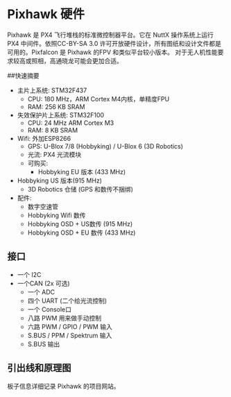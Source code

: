 # Pixhawk 硬件

Pixhawk 是 PX4 飞行堆栈的标准微控制器平台。它在 NuttX 操作系统上运行 PX4 中间件。依照CC-BY-SA 3.0 许可开放硬件设计，所有图纸和设计文件都是可用的。Pixfalcon 是 Pixhawk 的FPV 和类似平台较小版本。 对于无人机性能要求较高或照相，高通晓龙可能会更加合适。


##快速摘要

-  主片上系统: STM32F437
    - CPU: 180 MHz，ARM Cortex M4内核，单精度FPU
    - RAM: 256 KB SRAM
-   失效保护片上系统: STM32F100
    - CPU: 24 MHz ARM Cortex M3
    - RAM: 8 KB SRAM
-   Wifi: 外加ESP8266 
    - GPS: U-Blox 7/8 (Hobbyking) / U-Blox 6 (3D Robotics)
    - 光流: PX4 光流模块
    - 可购买:
      - Hobbyking EU 版本 (433 MHz)
-   Hobbyking US 版本(915 MHz)
    - 3D Robotics 仓储 (GPS 和数传不捆绑)
-   配件:
    - 数字空速管
    - Hobbyking Wifi 数传
    - Hobbyking OSD + US数传 (915 MHz)
    - Hobbyking OSD + EU 数传 (433 MHz)

## 接口

- 一个 I2C
- 一个CAN (2x 可选)
  - 一个 ADC
  - 四个 UART (二个给光流控制)
  - 一个 Console口
  - 八路 PWM 用来做手动控制
  - 六路 PWM / GPIO / PWM 输入
  - S.BUS / PPM / Spektrum 输入
  - S.BUS 输出

## 引出线和原理图

板子信息详细记录 Pixhawk 的项目网站。

